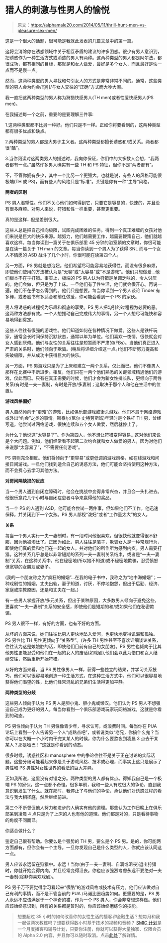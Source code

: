 # 猎人的刺激与性男人的愉悦

> 原文：<https://alphamale20.com/2014/05/11/thrill-hunt-men-vs-pleasure-sex-men/>

这是一个很大的话题，很可能是我就此发表的几篇文章中的第一篇。

这将会消除你在诱惑领域中关于相互矛盾的建议的许多困惑。很少有男人意识到，把诱惑作为一种生活方式或消遣的男人有两种。这两种类型的男人都是阿尔法，都很成功，都有相同的目标，那就是和女人做爱，最好是多个女人，而且最好是快一点而不是慢一点。

然而，这两种类型的男人寻找和勾引女人的方式是非常非常不同的。通常，这些类型的男人会为约会/勾引/与女人交往的“正确”方式而大吵大闹。

我一直把这两种类型的男人称为狩猎快感男人(TH men)或者性爱快感男人(PS men)。

在我描述每一个之前，重要的是要理解三件事:

1.这两种类型都不比另一种好。他们只是不一样。正如你将要看到的，这两种类型都有很多优点和缺点。

2.两种类型的男人都是大男子主义者。这两种类型都擅长诱惑和/或关系。两者都很“酷”。

3.当你阅读对这两类男人的描述时，我向你保证，你们中的大多数人会想，“我两者都有一点。”虽然许多男人确实有一些 TH 和 PS 特征，但你不是“两者都有”。

不，不管你拥有多少，其中一个比另一个更强大。也就是说，有些人的风格可能很极端(TH 或 PS)，而有些人的风格只是“标准”。关键是你有一种“主导”风格。

**两者的区别**

PS 男人渴望性。他们不关心他们如何得到它，只要它是容易的，快速的，并且没有很多麻烦。对男人来说，狩猎和性一样重要，甚至更重要。

真的是这样…但是差别很大。

这些人总是把自己推向极限，试图完成困难的任务。得到一个真正难缠的女孩对他们来说是巨大的快乐来源。越努力，他们越需要工作，越需要鞭策自己，他们就越喜欢这样。每当你读到一篇关于在俱乐部里 45 分钟的浴室躺的文章时，你很可能是在读一篇关于 TH man 的文章。每当你读到一个男人为了获得 SNL 而与一个女人不情愿的 ASD 战斗了几个小时，你很可能在读第四个人。

另一方面，PS 男就是想泡妞。他们希望尽可能容易地获得性，而没有很多麻烦，即使他们使用的方法被认为是“无聊”或“太容易”或“不是游戏”。他们只想做爱...他们根本不在乎打猎。事实上，极端的 PS 男人认为狩猎是单调乏味的，令人讨厌的。他们会做，但只是为了上床。一旦他们有了性生活，他们就会很开心。再说一遍，他们不在乎怎么得到的。他们只是想要。每当你读到一个男人谈论 Tinder 有多棒，或者脸书有多适合和前任做爱，你可能会看到一个 PS 的家伙。

男人将诱惑的过程视为乐趣和彻底的享受。PS 男人把勾引的过程视为必要的恶。这两种方法都有效。一个人想推动自己完成伟大的事情，另一个人想尽可能快和容易地得到奠定。

这些人往往有很强的游戏性。他们知道如何在各种情况下做爱。这些人是铁杆玩家，通常会长时间保持沉默状态，通常以年为单位。他们喜欢一夜情，很快就会对女人感到厌倦。他们与女性的关系往往是短暂而不严肃的(FBs)。当他们真正进入严肃的关系时，他们倾向于欺骗。(稍后将详细介绍这一点。)他们不断努力提高和突破极限，并从成功中获得巨大的快乐。

另一方面，PS 男游戏只是为了上床和建立一两个关系，仅此而已。他们不像男人那样在比赛中不断进步。相反，他们只在一两个他们熟悉的关键领域精通他们的游戏，仅此而已。只有在真正需要的时候，他们才会为新女性排长队，更倾向于两性关系(有时是一夫一妻制，有时是开放/多妻制；这取决于那个人和他在生活中的位置)。

**游戏风格偏好**

男人自然倾向于“更难”的游戏，比如俱乐部游戏或街头游戏。他们不屑于网络游戏或外出“约会”之类的事情。斯泰尔(尼尔·史特劳斯饰)年轻时是个铁杆 TH 男，曾经写道，他尝试过网络游戏，很快连续和五个女人做爱，然后就停止了。

为什么？他说这“太容易了”。作为第四人，他不想让狩猎变得容易…这对他们来说是个大问题。例如，他们经常看不起第二次约会就和女人做爱的男人，因为对他们来说那“太容易了”，“不需要任何游戏”。

PS 男则完全相反。他们将倾向于“更容易”或更低调的游戏风格，如在线游戏和间接日间游戏。一旦他们找到适合自己的诱惑方法，他们可能会坚持使用这种方法，而不会费心去学习其他方法。

**对房间隔缺损的反应**

当一个男人遇到自闭症障碍时，他会在挑战中变得非常兴奋，并且会一头扎进去。他很乐意花几个小时与自闭症患者斗争来赢得他的奖品。

当一个 PS 的人遇到 ASD，他可能会尝试一两件事，但如果他们不工作，他迅速保释，并关闭到下一个女孩。PS 男人鄙视“泼妇”或者“工作量太大”的女人。

**关系**

每当一个男人实行一夫一妻制时，有一段时间他很喜欢，但很快他就变得很不舒服，因为他被淘汰了。正因为如此，男人往往是骗子，欺骗女人是一种常规行为，即使他们真的爱和他们在一起的女人，并对他们的所作所为感到内疚。男人需要打猎。这种关系几乎总是以非常短期的系列一夫一妻制关系结束，或者是“一夫一妻制”关系，在这种关系中，他在秘密地(所以她不知道)或不秘密地欺骗，忍受愤怒但宽容的女朋友或妻子。

(我的一个朋友称之为“疯狂的婚姻”...在我的电子书中，我称之为“地中海婚姻”；一种戏剧性的婚姻，丈夫出轨，妻子知道，讨厌，不停地抱怨，但出于后勤、经济、家庭或宗教原因，还是和丈夫在一起。)

有一些男人掌握开放/多元关系，但出于某种原因，大多数男人倾向于避免这些，更喜欢“一夫一妻制”关系的安全感，即使他们是短期的和/或如果他们在秘密欺骗。

PS 男人很不一样，有好的方面，也有不好的方面。

从坏的方面来说，她们往往比男人更快地坠入爱河，也更快地变得饥渴和孤独。PS 男性比 TH 男性更倾向于“关系型”。(许多 TH 男性甚至不喜欢详细谈论关系，往往认为这是娘娘腔的话，即使他们目前有自己的女朋友)。PS 男性也倾向于比其他男性更能忍受和他们在一起的女人的废话(如戏剧),他们会以此为借口和女人继续交往，然后重新开始狩猎。

从好的方面来看，当 PS 男性像男人一样，获得一些独立的结果，并学习关系技巧，他们可以很容易地创造一种生活方式，在这种生活方式中，他们可以很容易地获得他们渴望的性，比他们经常混乱的兄弟们生活得更加平静。

**两种类型的分歧**

这些男人倾向于认为 PS 男人是胆小鬼、胆小鬼或懒汉。他们认为 PS 男人不想强迫自己成为更好的男人。每当你看到一个俱乐部游戏玩家玩网络游戏，这就是你看到的动态。

PS 男性倾向于认为 TH 男性像青少年，寻求认可，或浪费时间。每当你在 PUA 论坛上看到一个人告诉另一个人“成熟点吧”，或者说类似“老兄，你搞什么鬼？当你可以在大概一个小时内干完某某人的时候，你为什么要熬夜到凌晨 3 点去干某某人？那是哑巴！”这就是你看到的动态。

很多时候，诱惑社区和 manosphere 中的争论往往不是关于正在讨论的实际话题。这些分歧可能看起来像是关于游戏风格、技术或心理，而事实上这只是展示了男性和 PS 男性对女性世界的看法的巨大差异。

正如我所说，这里没有对错之分。两种类型的男人都有优点。得知我自己是一个极端 PS 的家伙，这一点都不奇怪。很多年前，我和一些人有过很大的争论，直到我意识到发生了什么。就在那时，我停止了与他们的争论，承认他们对诱惑过程的看法与我大相径庭，然后继续前进。

第三个不断督促他人努力和进步的人确实有他的道理。那些认为工作日晚上在俱乐部呆到凌晨 4 点只是为了上床的人也有他的道理。他们都是对的，只是看待事物的角度不同而已。

你适合做什么？

鉴定自己很有帮助。你要么是个强势的 TH 男，要么是个 PS 男。是的，你可能两方面都有，但你会有一个主导。一旦你发现自己是什么类型的人，你就应该认同这一点。

男人应该永远留在狩猎中。永远！当你(由于一夫一妻制、自满或沮丧)退出狩猎时，你就开始变得内向，并且经常变得沮丧。你也应该强烈考虑永远不要绝对一夫一妻制(除非你喜欢戏剧)。

PS 男千万不要觉得学习看起来“很酷”的游戏风格或技术有压力。他们应该做对自己有利的事情，而不是不管当前的 PUA /马诺比圈趋势如何。更重要的是，PS 男人永远不应该满足于一个神奇的猫，作为一个 PS 男人，你会非常想这样做。他们应该始终意识到，所有的关系都是暂时的，你应该始终磨练你的技能。

> 想要超过 35 小时的如何改善你的女性生活的播客*和*金融生活？想每月和我一起做两次教练吗？想要获得数小时基于技术的视频和音频？ [SMIC 计划](https://alphamale20.kartra.com/page/vIL17)是一个月度播客和辅导计划，只要你注册，你就可以获得大量独家、仅限会员的 Alpha 2.0 内容，并且你可以随时取消。点击[此处](https://alphamale20.kartra.com/page/vIL17)了解详情。
> 
> 